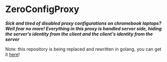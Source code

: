 # ZeroConfigProxy

***Sick and tired of disabled proxy configurations on chromebook laptops? Well fear no more! Everything in this proxy is handled server side, hiding the server's identity from the client and the client's identity from the server***

Note: this repository is being replaced and rewritten in golang, you can get it [here](https://github.com/LQR471814/webproxy)!
